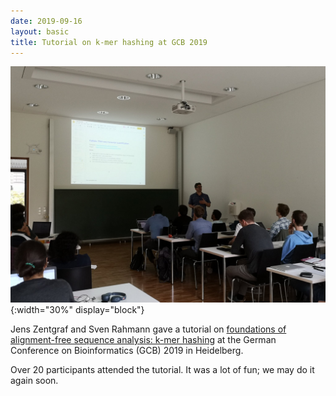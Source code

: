 ```yaml
---
date: 2019-09-16
layout: basic
title: Tutorial on k-mer hashing at GCB 2019
---
```


![Friedmund Neumann Award 2019](/news/gcb19-tutorial.jpg){:width="30%" display="block"}

Jens Zentgraf and Sven Rahmann gave a tutorial on [foundations of alignment-free sequence analysis: k-mer hashing](https://gcb2019.de/fundamentals-of-alignment-free-sequence-analysis-k-mer-hashing/) at the German Conference on Bioinformatics (GCB) 2019 in Heidelberg.

Over 20 participants attended the tutorial.
It was a lot of fun; we may do it again soon.
